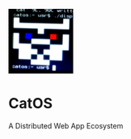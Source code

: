 ![CatOS](https://github.com/kcallow/CatOS/raw/master/cats.png "CatOS Logo")
# CatOS
A Distributed Web App Ecosystem

